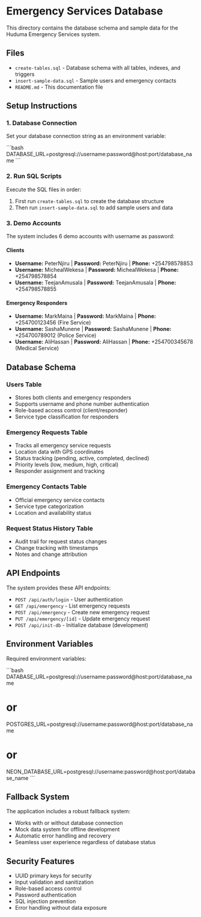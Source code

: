 # Emergency Services Database

This directory contains the database schema and sample data for the Huduma Emergency Services system.

## Files

- `create-tables.sql` - Database schema with all tables, indexes, and triggers
- `insert-sample-data.sql` - Sample users and emergency contacts
- `README.md` - This documentation file

## Setup Instructions

### 1. Database Connection

Set your database connection string as an environment variable:

\`\`\`bash
DATABASE_URL=postgresql://username:password@host:port/database_name
\`\`\`

### 2. Run SQL Scripts

Execute the SQL files in order:

1. First run `create-tables.sql` to create the database structure
2. Then run `insert-sample-data.sql` to add sample users and data

### 3. Demo Accounts

The system includes 6 demo accounts with username as password:

#### Clients
- **Username:** PeterNjiru | **Password:** PeterNjiru | **Phone:** +254798578853
- **Username:** MichealWekesa | **Password:** MichealWekesa | **Phone:** +254798578854
- **Username:** TeejanAmusala | **Password:** TeejanAmusala | **Phone:** +254798578855

#### Emergency Responders
- **Username:** MarkMaina | **Password:** MarkMaina | **Phone:** +254700123456 (Fire Service)
- **Username:** SashaMunene | **Password:** SashaMunene | **Phone:** +254700789012 (Police Service)
- **Username:** AliHassan | **Password:** AliHassan | **Phone:** +254700345678 (Medical Service)

## Database Schema

### Users Table
- Stores both clients and emergency responders
- Supports username and phone number authentication
- Role-based access control (client/responder)
- Service type classification for responders

### Emergency Requests Table
- Tracks all emergency service requests
- Location data with GPS coordinates
- Status tracking (pending, active, completed, declined)
- Priority levels (low, medium, high, critical)
- Responder assignment and tracking

### Emergency Contacts Table
- Official emergency service contacts
- Service type categorization
- Location and availability status

### Request Status History Table
- Audit trail for request status changes
- Change tracking with timestamps
- Notes and change attribution

## API Endpoints

The system provides these API endpoints:

- `POST /api/auth/login` - User authentication
- `GET /api/emergency` - List emergency requests
- `POST /api/emergency` - Create new emergency request
- `PUT /api/emergency/[id]` - Update emergency request
- `POST /api/init-db` - Initialize database (development)

## Environment Variables

Required environment variables:

\`\`\`bash
DATABASE_URL=postgresql://username:password@host:port/database_name
# or
POSTGRES_URL=postgresql://username:password@host:port/database_name
# or
NEON_DATABASE_URL=postgresql://username:password@host:port/database_name
\`\`\`

## Fallback System

The application includes a robust fallback system:
- Works with or without database connection
- Mock data system for offline development
- Automatic error handling and recovery
- Seamless user experience regardless of database status

## Security Features

- UUID primary keys for security
- Input validation and sanitization
- Role-based access control
- Password authentication
- SQL injection prevention
- Error handling without data exposure

